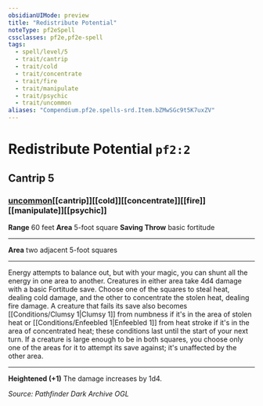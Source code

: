 ```yaml
---
obsidianUIMode: preview
title: "Redistribute Potential"
noteType: pf2eSpell
cssclasses: pf2e,pf2e-spell
tags:
  - spell/level/5
  - trait/cantrip
  - trait/cold
  - trait/concentrate
  - trait/fire
  - trait/manipulate
  - trait/psychic
  - trait/uncommon
aliases: "Compendium.pf2e.spells-srd.Item.bZMwSGc9t5K7uxZV" 
---
```

# Redistribute Potential  `pf2:2`  
## Cantrip 5
### [uncommon](uncommon "Uncommon Rarity Trait")[[cantrip]][[cold]][[concentrate]][[fire]][[manipulate]][[psychic]]

**Range** 60 feet
**Area** 5-foot square
**Saving Throw** basic fortitude
* * * 
**Area** two adjacent 5-foot squares

* * *

Energy attempts to balance out, but with your magic, you can shunt all the energy in one area to another. Creatures in either area take 4d4 damage with a basic Fortitude save. Choose one of the squares to steal heat, dealing cold damage, and the other to concentrate the stolen heat, dealing fire damage. A creature that fails its save also becomes [[Conditions/Clumsy 1|Clumsy 1]] from numbness if it's in the area of stolen heat or [[Conditions/Enfeebled 1|Enfeebled 1]] from heat stroke if it's in the area of concentrated heat; these conditions last until the start of your next turn. If a creature is large enough to be in both squares, you choose only one of the areas for it to attempt its save against; it's unaffected by the other area.

* * *

**Heightened (+1)** The damage increases by 1d4.

*Source: Pathfinder Dark Archive*
*OGL*